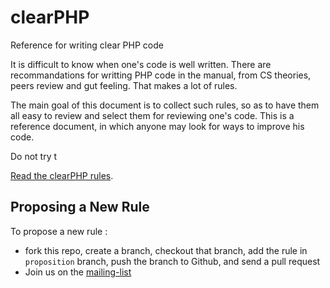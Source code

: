 clearPHP
========

Reference for writing clear PHP code 

It is difficult to know when one's code is well written. There are recommandations for writting PHP code in the manual, from CS theories, peers review and gut feeling. That makes a lot of rules. 

The main goal of this document is to collect such rules, so as to have them all easy to review and select them for reviewing one's code. This is a reference document, in which anyone may look for ways to improve his code. 

Do not try t

<a href="rules/README.md">Read the clearPHP rules</a>.

Proposing a New Rule
------------------------------------

To propose a new rule :

- fork this repo, create a branch, checkout that branch, add the rule in `proposition` branch, push the branch to Github, and send a pull request
- Join us on the [mailing-list](https://groups.google.com/forum/#!forum/clearphp)